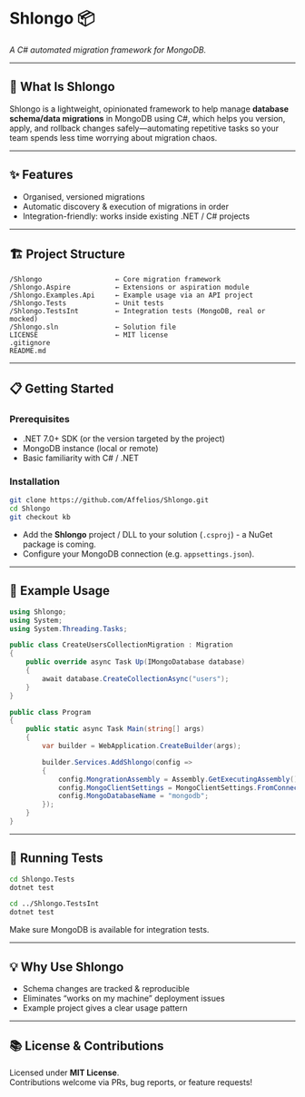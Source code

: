 # Shlongo 📦
*A C# automated migration framework for MongoDB.*

---

## 🚀 What Is Shlongo
Shlongo is a lightweight, opinionated framework to help manage **database schema/data migrations** in MongoDB using C#, which helps you version, apply, and rollback changes safely—automating repetitive tasks so your team spends less time worrying about migration chaos.

---

## ✨ Features
- Organised, versioned migrations  
- Automatic discovery & execution of migrations in order  
- Integration-friendly: works inside existing .NET / C# projects  

---

## 🏗️ Project Structure
```
/Shlongo                  ← Core migration framework
/Shlongo.Aspire           ← Extensions or aspiration module
/Shlongo.Examples.Api     ← Example usage via an API project
/Shlongo.Tests            ← Unit tests
/Shlongo.TestsInt         ← Integration tests (MongoDB, real or mocked)
/Shlongo.sln              ← Solution file
LICENSE                   ← MIT license
.gitignore
README.md
```

---

## 📋 Getting Started

### Prerequisites
- .NET 7.0+ SDK (or the version targeted by the project)  
- MongoDB instance (local or remote)  
- Basic familiarity with C# / .NET  

### Installation
```bash
git clone https://github.com/Affelios/Shlongo.git
cd Shlongo
git checkout kb
```

- Add the **Shlongo** project / DLL to your solution (`.csproj`) - a NuGet package is coming.  
- Configure your MongoDB connection (e.g. `appsettings.json`).  

---

## 🔌 Example Usage
```csharp
using Shlongo;
using System;
using System.Threading.Tasks;

public class CreateUsersCollectionMigration : Migration
{
    public override async Task Up(IMongoDatabase database)
    {
        await database.CreateCollectionAsync("users");
    }
}

public class Program
{
    public static async Task Main(string[] args)
    {
        var builder = WebApplication.CreateBuilder(args);

        builder.Services.AddShlongo(config =>
        {
            config.MongrationAssembly = Assembly.GetExecutingAssembly();
            config.MongoClientSettings = MongoClientSettings.FromConnectionString(builder.Configuration.GetConnectionString("mongo"));
            config.MongoDatabaseName = "mongodb";
        });
    }
}
```

---

## 🧪 Running Tests
```bash
cd Shlongo.Tests
dotnet test

cd ../Shlongo.TestsInt
dotnet test
```
Make sure MongoDB is available for integration tests.

---

## 💡 Why Use Shlongo
- Schema changes are tracked & reproducible  
- Eliminates “works on my machine” deployment issues  
- Example project gives a clear usage pattern  

---

## 📚 License & Contributions
Licensed under **MIT License**.  
Contributions welcome via PRs, bug reports, or feature requests!  
